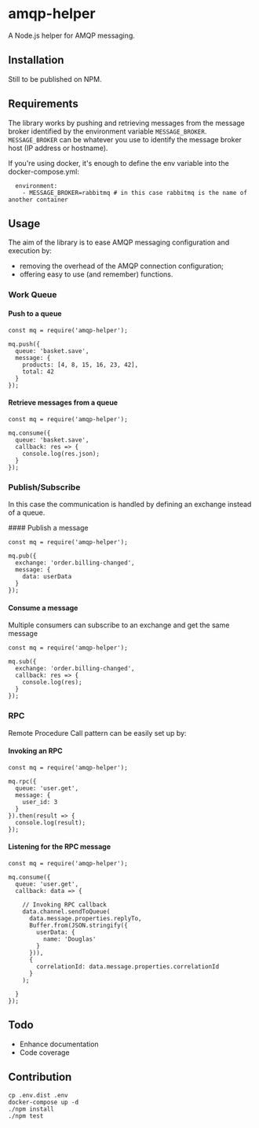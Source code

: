 # amqp-helper

A Node.js helper for AMQP messaging.

## Installation

Still to be published on NPM.

## Requirements

The library works by pushing and retrieving messages from the message broker identified by the environment variable `MESSAGE_BROKER`.
`MESSAGE_BROKER` can be whatever you use to identify the message broker host (IP address or hostname).

If you're using docker, it's enough to define the env variable into the docker-compose.yml:
```
  environment:
    - MESSAGE_BROKER=rabbitmq # in this case rabbitmq is the name of another container
```

## Usage

The aim of the library is to ease AMQP messaging configuration and execution by:

  - removing the overhead of the AMQP connection configuration;
  - offering easy to use (and remember) functions.

### Work Queue

#### Push to a queue

```
const mq = require('amqp-helper');

mq.push({
  queue: 'basket.save',
  message: {
    products: [4, 8, 15, 16, 23, 42],
    total: 42
  }
});
```

#### Retrieve messages from a queue

```
const mq = require('amqp-helper');

mq.consume({
  queue: 'basket.save',
  callback: res => {
    console.log(res.json);
  }
});
```

### Publish/Subscribe

In this case the communication is handled by defining an exchange instead of a queue.


#### Publish a message

```
const mq = require('amqp-helper');

mq.pub({
  exchange: 'order.billing-changed',
  message: {
    data: userData
  }
});
```

#### Consume a message

Multiple consumers can subscribe to an exchange and get the same message

```
const mq = require('amqp-helper');

mq.sub({
  exchange: 'order.billing-changed',
  callback: res => {
    console.log(res);
  }
});
```

### RPC

Remote Procedure Call pattern can be easily set up by:

#### Invoking an RPC

```
const mq = require('amqp-helper');

mq.rpc({
  queue: 'user.get',
  message: {
    user_id: 3
  }
}).then(result => {
  console.log(result);
});
```

#### Listening for the RPC message

```
const mq = require('amqp-helper');

mq.consume({
  queue: 'user.get',
  callback: data => {

    // Invoking RPC callback
    data.channel.sendToQueue(
      data.message.properties.replyTo,
      Buffer.from(JSON.stringify({
        userData: {
          name: 'Douglas'
        }
      })),
      {
        correlationId: data.message.properties.correlationId
      }
    );

  }
});
```

## Todo

  - Enhance documentation
  - Code coverage

## Contribution

```
cp .env.dist .env
docker-compose up -d
./npm install
./npm test
```
